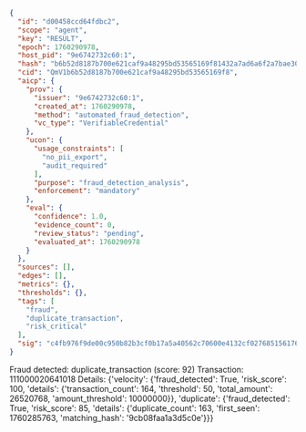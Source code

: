 ```json
{
  "id": "d00458ccd64fdbc2",
  "scope": "agent",
  "key": "RESULT",
  "epoch": 1760290978,
  "host_pid": "9e6742732c60:1",
  "hash": "b6b52d8187b700e621caf9a48295bd53565169f81432a7ad6a6f2a7bae30c690",
  "cid": "QmV1b6b52d8187b700e621caf9a48295bd53565169f8",
  "aicp": {
    "prov": {
      "issuer": "9e6742732c60:1",
      "created_at": 1760290978,
      "method": "automated_fraud_detection",
      "vc_type": "VerifiableCredential"
    },
    "ucon": {
      "usage_constraints": [
        "no_pii_export",
        "audit_required"
      ],
      "purpose": "fraud_detection_analysis",
      "enforcement": "mandatory"
    },
    "eval": {
      "confidence": 1.0,
      "evidence_count": 0,
      "review_status": "pending",
      "evaluated_at": 1760290978
    }
  },
  "sources": [],
  "edges": [],
  "metrics": {},
  "thresholds": {},
  "tags": [
    "fraud",
    "duplicate_transaction",
    "risk_critical"
  ],
  "sig": "c4fb976f9de00c950b82b3cf0b17a5a40562c70600e4132cf027685156176a87"
}
```

Fraud detected: duplicate_transaction (score: 92)
Transaction: 111000020641018
Details: {'velocity': {'fraud_detected': True, 'risk_score': 100, 'details': {'transaction_count': 164, 'threshold': 50, 'total_amount': 26520768, 'amount_threshold': 10000000}}, 'duplicate': {'fraud_detected': True, 'risk_score': 85, 'details': {'duplicate_count': 163, 'first_seen': 1760285763, 'matching_hash': '9cb08faa1a3d5c0e'}}}
